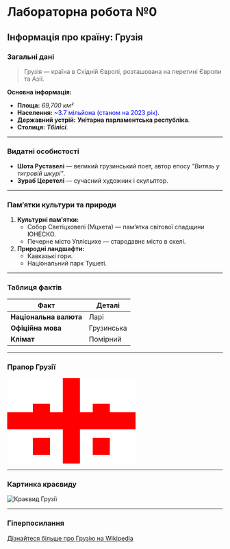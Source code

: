 # Лабораторна робота №0
## Інформація про країну: **Грузія**
### Загальні дані
> Грузія — країна в Східній Європі, розташована на перетині Європи та Азії.

**Основна інформація:**
- **Площа:** *69,700 км²*  
- **Населення:** <span style="color:blue;">~3.7 мільйона (станом на 2023 рік)</span>.
- **Державний устрій:** **Унітарна парламентська республіка**.  
- **Столиця:** ***Тбілісі***.

---

### Видатні особистості
- **Шота Руставелі** — великий грузинський поет, автор епосу *"Витязь у тигровій шкурі"*.  
- **Зураб Церетелі** — сучасний художник і скульптор.

---

### Пам’ятки культури та природи
1. **Культурні пам'ятки:**
   - Собор Светіцховелі (Мцхета) — пам’ятка світової спадщини ЮНЕСКО.
   - Печерне місто Уплісцихе — стародавнє місто в скелі.
2. **Природні ландшафти:**
   - Кавказькі гори.
   - Національний парк Тушеті.

---

### Таблиця фактів
| **Факт**           | **Деталі**                          |
|--------------------|-------------------------------------|
| **Національна валюта** | Ларі                              |
| **Офіційна мова**      | Грузинська                       |
| **Клімат**             | Помірний                        |

---

### Прапор Грузії
<svg width="300" height="200">
  <rect width="300" height="200" fill="white" />
  <rect x="130" y="0" width="40" height="200" fill="red" />
  <rect x="0" y="80" width="300" height="40" fill="red" />
  <rect x="60" y="60" width="40" height="40" fill="red" />
  <rect x="200" y="60" width="40" height="40" fill="red" />
  <rect x="60" y="140" width="40" height="40" fill="red" />
  <rect x="200" y="140" width="40" height="40" fill="red" />
</svg>

---

### Картинка краєвиду
![Краєвид Грузії](https://upload.wikimedia.org/wikipedia/commons/e/e4/Svaneti_village.jpg)

---

### Гіперпосилання
[Дізнайтеся більше про Грузію на Wikipedia](https://uk.wikipedia.org/wiki/Грузія)
